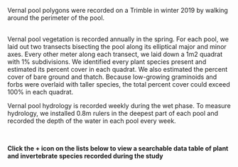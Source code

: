 Vernal pool polygons were recorded on a Trimble in winter 2019 by walking around the perimeter of the pool.
<br>
<br>

Vernal pool vegetation is recorded annually in the spring.  For each pool, we laid out two transects bisecting the pool along its elliptical major and minor axes.  Every other meter along each transect, we laid down a 1m2 quadrat with 1% subdivisions.  We identified every plant species present and estimated its percent cover in each quadrat.  We also estimated the percent cover of bare ground and thatch.  Because low-growing graminoids and forbs were overlaid with taller species, the total percent cover could exceed 100% in each quadrat.
<br>

Vernal pool hydrology is recorded weekly during the wet phase.  To measure hydrology, we installed 0.8m rulers in the deepest part of each pool and recorded the depth of the water in each pool every week.

<br>

**Click the + icon on the lists below to view a searchable data table of plant and invertebrate species recorded during the study**
